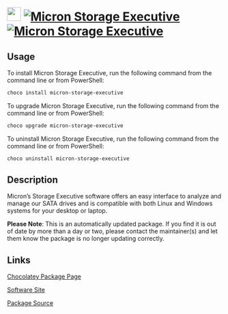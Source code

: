 # <img src="https://rawcdn.githack.com/virtualex-itv/chocolatey-packages/7374e4a9b07a743afee368897cbf209d0f1a8790/icons/micron-storage-executive.png" width="32" height="32"/> [![Micron Storage Executive](https://img.shields.io/chocolatey/v/micron-storage-executive.svg?label=Micron+Storage+Executive)](https://community.chocolatey.org/packages/micron-storage-executive) [![Micron Storage Executive](https://img.shields.io/chocolatey/dt/micron-storage-executive.svg)](https://community.chocolatey.org/packages/micron-storage-executive)

## Usage

To install Micron Storage Executive, run the following command from the command line or from PowerShell:

```powershell
choco install micron-storage-executive
```

To upgrade Micron Storage Executive, run the following command from the command line or from PowerShell:

```powershell
choco upgrade micron-storage-executive
```

To uninstall Micron Storage Executive, run the following command from the command line or from PowerShell:

```powershell
choco uninstall micron-storage-executive
```

## Description

Micron’s Storage Executive software offers an easy interface to analyze and manage our SATA drives and is compatible with both Linux and Windows systems for your desktop or laptop.

**Please Note**: This is an automatically updated package. If you find it is
out of date by more than a day or two, please contact the maintainer(s) and
let them know the package is no longer updating correctly.

## Links

[Chocolatey Package Page](https://community.chocolatey.org/packages/micron-storage-executive)

[Software Site](https://www.micron.com/products/ssd/storage-executive-software)

[Package Source](https://github.com/virtualex-itv/chocolatey-packages/tree/master/automatic/micron-storage-executive)
